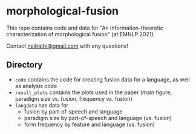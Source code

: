 # morphological-fusion
This repo contains code and data for "An information-theoretic characterization of morphological fusion" (at EMNLP 2021).

Contact [neilrathi@gmail.com](mailto:neilrathi@gmail.com) with any questions!

## Directory
* `code` contains the code for creating fusion data for a language, as well as analysis code
* `result_plots` contains the plots used in the paper (main figure, paradigm size vs. fusion, frequency vs. fusion)
* `langdata` has data for
	* fusion by part-of-speech and language
	* paradigm size by part-of-speech and language (vs. fusion)
	* form frequency by feature and language (vs. fusion)